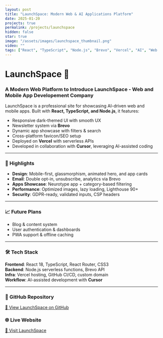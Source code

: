 ```yaml
---
layout: post
title: "LaunchSpace: Modern Web & AI Applications Platform"
date: 2025-01-20
projects: true
permalink: /projects/launchspace
hidden: false
star: true
image: "/assets/images/launchspace_thumbnail.png"
video: ""
tags: ["React", "TypeScript", "Node.js", "Brevo", "Vercel", "AI", "Web Development", "Email Marketing", "Cursor"]
---
```


# LaunchSpace 🚀

### **A Modern Web Platform to Introduce LaunchSpace - Web and Mobile App Developement Company**

LaunchSpace is a professional site for showcasing AI-driven web and mobile apps. Built with **React, TypeScript, and Node.js**, it features:
- Responsive dark-themed UI with smooth UX
- Newsletter system via **Brevo**
- Dynamic app showcase with filters & search
- Cross-platform favicon/SEO setup
- Deployed on **Vercel** with serverless APIs  
- Developed in collaboration with **Cursor**, leveraging AI-assisted coding

---

### **🔧 Highlights**
- **Design**: Mobile-first, glassmorphism, animated hero, and app cards  
- **Email**: Double opt-in, unsubscribe, analytics via Brevo  
- **Apps Showcase**: Neurotype app + category-based filtering  
- **Performance**: Optimized images, lazy loading, Lighthouse 90+  
- **Security**: GDPR-ready, validated inputs, CSP headers  

---

### **📈 Future Plans**
- Blog & content system  
- User authentication & dashboards  
- PWA support & offline caching  

---

### **🛠️ Tech Stack**
**Frontend**: React 18, TypeScript, React Router, CSS3  
**Backend**: Node.js serverless functions, Brevo API  
**Infra**: Vercel hosting, GitHub CI/CD, custom domain  
**Workflow**: AI-assisted development with **Cursor**  

---

### **📂 GitHub Repository**
[🔗 View LaunchSpace on GitHub](https://github.com/UzayPoyrza/LaunchSpace)

### **🌐 Live Website**
[🔗 Visit LaunchSpace](https://launchspace.org)
